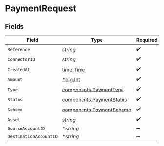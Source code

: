 # PaymentRequest


## Fields

| Field                                                                | Type                                                                 | Required                                                             | Description                                                          | Example                                                              |
| -------------------------------------------------------------------- | -------------------------------------------------------------------- | -------------------------------------------------------------------- | -------------------------------------------------------------------- | -------------------------------------------------------------------- |
| `Reference`                                                          | *string*                                                             | :heavy_check_mark:                                                   | N/A                                                                  |                                                                      |
| `ConnectorID`                                                        | *string*                                                             | :heavy_check_mark:                                                   | N/A                                                                  |                                                                      |
| `CreatedAt`                                                          | [time.Time](https://pkg.go.dev/time#Time)                            | :heavy_check_mark:                                                   | N/A                                                                  |                                                                      |
| `Amount`                                                             | [*big.Int](https://pkg.go.dev/math/big#Int)                          | :heavy_check_mark:                                                   | N/A                                                                  | 100                                                                  |
| `Type`                                                               | [components.PaymentType](../../models/components/paymenttype.md)     | :heavy_check_mark:                                                   | N/A                                                                  |                                                                      |
| `Status`                                                             | [components.PaymentStatus](../../models/components/paymentstatus.md) | :heavy_check_mark:                                                   | N/A                                                                  |                                                                      |
| `Scheme`                                                             | [components.PaymentScheme](../../models/components/paymentscheme.md) | :heavy_check_mark:                                                   | N/A                                                                  |                                                                      |
| `Asset`                                                              | *string*                                                             | :heavy_check_mark:                                                   | N/A                                                                  | USD                                                                  |
| `SourceAccountID`                                                    | **string*                                                            | :heavy_minus_sign:                                                   | N/A                                                                  |                                                                      |
| `DestinationAccountID`                                               | **string*                                                            | :heavy_minus_sign:                                                   | N/A                                                                  |                                                                      |